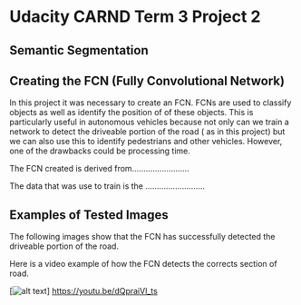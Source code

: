 [//]: # (Image References)
[image1]: https://raw.githubusercontent.com/ruanvdm11/Ruan_CARND_Term3_PROJ2/master/Testing/um_000000.png "Video1"

# Udacity CARND Term 3 Project 2
## Semantic Segmentation

## Creating the FCN (Fully Convolutional Network)
In this project it was necessary to create an FCN. FCNs are used to classify objects as well as identify the position of of these objects. This is particularly useful in autonomous vehicles because not only can we train a network to detect the driveable portion of the road ( as in this project) but we can also use this to identify pedestrians and other vehicles. However, one of the drawbacks could be processing time.

The FCN created is derived from.........................

The data that was use to train is the ..........................

## Examples of Tested Images
The following images show that the FCN has successfully detected the driveable portion of the road.

Here is a video example of how the FCN detects the corrects section of road.

[![alt text][image1]]
https://youtu.be/dQpraiVl_ts
